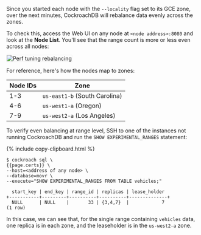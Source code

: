 Since you started each node with the `--locality` flag set to its GCE zone, over the next minutes, CockroachDB will rebalance data evenly across the zones.

To check this, access the Web UI on any node at `<node address>:8080` and look at the **Node List**. You'll see that the range count is more or less even across all nodes:

<img src="{{ 'images/v2.2/perf_tuning_multi_region_rebalancing.png' | relative_url }}" alt="Perf tuning rebalancing" style="border:1px solid #eee;max-width:100%" />

For reference, here's how the nodes map to zones:

Node IDs | Zone
---------|-----
1-3 | `us-east1-b` (South Carolina)
4-6 | `us-west1-a` (Oregon)
7-9 | `us-west2-a` (Los Angeles)

To verify even balancing at range level, SSH to one of the instances not running CockroachDB and run the `SHOW EXPERIMENTAL_RANGES` statement:

{% include copy-clipboard.html %}
~~~ shell
$ cockroach sql \
{{page.certs}} \
--host=<address of any node> \
--database=movr \
--execute="SHOW EXPERIMENTAL_RANGES FROM TABLE vehicles;"
~~~

~~~
  start_key | end_key | range_id | replicas | lease_holder
+-----------+---------+----------+----------+--------------+
  NULL      | NULL    |       33 | {3,4,7}  |            7
(1 row)
~~~

In this case, we can see that, for the single range containing `vehicles` data, one replica is in each zone, and the leaseholder is in the `us-west2-a` zone.
